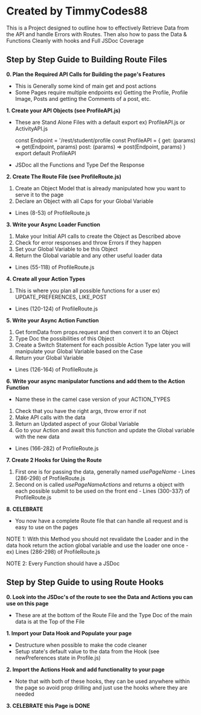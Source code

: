 # Created by TimmyCodes88

This is a Project designed to outline how to effectively
Retrieve Data from the API and handle Errors with Routes.
Then also how to pass the Data & Functions Cleanly with hooks
and Full JSDoc Coverage

## Step by Step Guide to Building Route Files

**0. Plan the Required API Calls for Building the page's Features**

- This is Generally some kind of main get and post actions
- Some Pages require multiple endpoints
  ex) Getting the Profile, Profile Image, Posts and getting the Comments of a post, etc.

**1. Create your API Objects (see ProfileAPI.js)**

- These are Stand Alone Files with a default export
  ex) ProfileAPI.js or ActivityAPI.js

  const Endpoint = '/rest/student/profile
  const ProfileAPI = {
  get: (params) => get(Endpoint, params)
  post: (params) => post(Endpoint, params)
  }
  export default ProfileAPI

- JSDoc all the Functions and Type Def the Response

**2. Create The Route File (see ProfileRoute.js)**

1.  Create an Object Model that is already manipulated how you want to serve it to the page
2.  Declare an Object with all Caps for your Global Variable

- Lines (8-53) of ProfileRoute.js

**3. Write your Async Loader Function**

1. Make your Initial API calls to create the Object as Described above
2. Check for error responses and throw Errors if they happen
3. Set your Global Variable to be this Object
4. Return the Global variable and any other useful loader data

- Lines (55-118) of ProfileRoute.js

**4. Create all your Action Types**

1. This is where you plan all possible functions for a user
   ex) UPDATE_PREFERENCES, LIKE_POST

- Lines (120-124) of ProfileRoute.js

**5. Write your Async Action Function**

1. Get formData from props.request and then convert it to an Object
2. Type Doc the possibilities of this Object
3. Create a Switch Statement for each possible Action Type
   later you will manipulate your Global Variable based on the Case
4. Return your Global Variable

- Lines (126-164) of ProfileRoute.js

**6. Write your async manipulator functions and add them to the Action Function**

- Name these in the camel case version of your ACTION_TYPES

1. Check that you have the right args, throw error if not
2. Make API calls with the data
3. Return an Updated aspect of your Global Variable
4. Go to your Action and await this function and update the Global variable with the new data

- Lines (166-282) of ProfileRoute.js

**7. Create 2 Hooks for Using the Route**

1. First one is for passing the data, generally named _usePageName_ - Lines (286-298) of ProfileRoute.js
2. Second on is called _usePageNameActions_ and returns a object with each possible submit to be used on the front end - Lines (300-337) of ProfileRoute.js

**8. CELEBRATE**

- You now have a complete Route file that can handle all request and is easy to use on the pages

NOTE 1: With this Method you should not revalidate the Loader and in the data hook return the action global variable and use the loader one once - ex) Lines (286-298) of ProfileRoute.js

NOTE 2: Every Function should have a JSDoc

## Step by Step Guide to using Route Hooks

**0. Look into the JSDoc's of the route to see the Data and Actions you can use on this page**

- These are at the bottom of the Route File and the Type Doc of the main data is at the Top of the File

**1. Import your Data Hook and Populate your page**

- Destructure when possible to make the code cleaner
- Setup state's default value to the data from the Hook (see newPreferences state in Profile.js)

**2. Import the Actions Hook and add functionality to your page**

- Note that with both of these hooks, they can be used anywhere within the page so avoid prop drilling
  and just use the hooks where they are needed

**3. CELEBRATE this Page is DONE**
